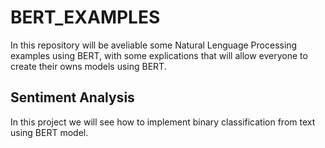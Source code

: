 # BERT_EXAMPLES

In this repository will be aveliable some Natural Lenguage Processing examples using BERT, with some explications that will allow everyone to create their owns models using BERT.

## Sentiment Analysis

In this project we will see how to implement binary classification from text using BERT model. 
